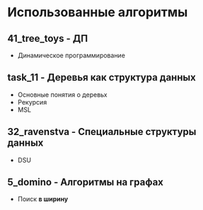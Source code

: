 # Использованные алгоритмы

## 41_tree_toys - ДП
- Динамическое программирование

## task_11 - Деревья как структура данных
- Основные понятия о деревьх
- Рекурсия
- MSL

## 32_ravenstva - Специальные структуры данных
- DSU

## 5_domino - Алгоритмы на графах
- Поиск **в ширину**
